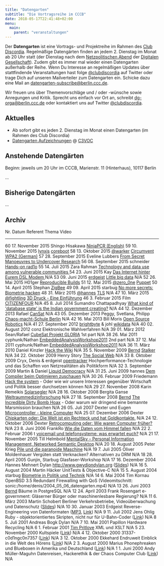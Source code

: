 ```yaml
---
title: "Datengarten"
subtitle: "Die Vortragsreihe im CCCB"
date: 2018-05-17T22:41:48+02:00
menu:
  main:
    parent: "veranstaltungen"
---
```


Der **Datengarten** ist eine Vortrags- und Projektreihe im Rahmen des [Club
Discordia](Club_Discordia "wikilink"). Regelmäßige Datengärten finden an
jedem 2. Dienstag im Monat ab 20 Uhr statt (der Dienstag nach dem
[Netzpolitischen
Abend](https://digitalegesellschaft.de/portfolio-items/netzpolitischer-abend/)
der [Digitalen Gesellschaft](https://digitalegesellschaft.de/)). Zudem
gibt es immer mal wieder einen Datengarten außerhalb der Reihe. Wenn Du
Interesse an regelmäßigen Updates über stattfindende Veranstaltungen
hast folge [@clubdiscordia](https://twitter.com/clubdiscordia) auf
Twitter oder trage Dich auf unseren Mailverteiler zum Datengarten ein.
Schicke dazu eine Mail an <datengarten-subscribe@berlin.ccc.de>.

Wir freuen uns über Themenvorschläge und / oder -wünsche sowie
Anregungen und Kritik. Sprecht uns einfach vor Ort an, schreibt
<dg-orga@berlin.ccc.de> oder kontaktiert uns auf Twitter
[@clubdiscordia](https://twitter.com/clubdiscordia).

Aktuelles
---------

-   Ab sofort gibt es jeden 2. Dienstag im Monat einen Datengarten (im
    Rahmen des Club Discordia)
-   [Datengarten Aufzeichnungen](https://media.ccc.de/c/datengarten/) @
    [C3VOC](https://c3voc.de/wiki/)

Anstehende Datengärten
----------------------

Beginn: jeweils um 20 Uhr im CCCB, Marienstr. 11 (Hinterhaus), 10117 Berlin 

...

Bisherige Datengärten
---------------------

...

Archiv
------

  Nr.   Datum                 Referent                                              Thema                                                                                                                                                                                                          Video
  ----- --------------------- ----------------------------------------------------- -------------------------------------------------------------------------------------------------------------------------------------------------------------------------------------------------------------- ------------------------------------------------------------------------------------------------------------------------
  60    17\. November 2015    Shingo Hisakawa                                       [ NinjaPCR (English)](Datengarten/60 "wikilink")                                                                                                                                                               [<i class="fa fa-video-camera"></i>](https://media.ccc.de/v/dg60_NinjaPCR)
  59    10\. November 2015    [lynxis](https://twitter.com/lynxislazus)             [ coreboot](Datengarten/59 "wikilink")                                                                                                                                                                         [<i class="fa fa-video-camera"></i>](https://media.ccc.de/v/59)
  58    13\. Oktober 2015     [@warker](https://twitter.com/warker)                 [ Circumvent WPA2 (German)](Datengarten/58 "wikilink")                                                                                                                                                         [<i class="fa fa-video-camera"></i>](https://media.ccc.de/v/58)
  57    28\. September 2015   Eveline Lubbers                                       [ From Secret Manoeuvres to Undercover Research](Datengarten/57 "wikilink")                                                                                                                                    [<i class="fa fa-video-camera"></i>](https://media.ccc.de/v/dg57_From_Secret_Manoeuvres_to_Undercover_Research)
  56    08\. September 2015   schneider                                             [ Hands-on rad1o](Datengarten/56 "wikilink")                                                                                                                                                                   [<i class="fa fa-video-camera"></i>](https://media.ccc.de/v/dg56-Hands-on_Rad1o)
  55    14\. Juli 2015        Zara Rahman                                           [ Technology and data use among vulnerable communities ](Datengarten/55 "wikilink")                                                                                                                            [<i class="fa fa-video-camera"></i>](https://media.ccc.de/v/dg55-Technology-and-data-use-among-vulnerable-communities)
  54    23\. Juni 2015        Kay                                                   [ Das Internet hinter Eurem DSL Modem ](Datengarten/54 "wikilink")                                                                                                                                             N/A
  53    09\. Juni 2015        [erdgeist](https://erdgeist.org/)                     [ Little big data](Datengarten/53 "wikilink")                                                                                                                                                                  N/A
  52    26\. Mai 2015         H01ger                                                [ Reproducible Builds](Datengarten/52 "wikilink")                                                                                                                                                              [<i class="fa fa-video-camera"></i>](https://media.ccc.de/v/dg52-reproducablebuilds)
  51    12\. Mai 2015         [@zero\_0ne](https://twitter.com/zero_0ne)            [ Puppet](Datengarten/51 "wikilink")                                                                                                                                                                           [<i class="fa fa-video-camera"></i>](https://media.ccc.de/v/dg51-puppet)
  50    14\. April 2015       Stephan                                               [ ZigBee](Datengarten/50 "wikilink")                                                                                                                                                                           [<i class="fa fa-video-camera"></i>](https://media.ccc.de/v/dg50-ZigBee)
  49    09\. April 2015       starbug                                               [ No more secrets: Biometrie hacken](Datengarten/49 "wikilink")                                                                                                                                                [<i class="fa fa-video-camera"></i>](https://media.ccc.de/v/dg49-biometrie)
  48    31\. März 2015        [@hannes](https://twitter.com/h4nnes)                 [TLS](Datengarten/48 "wikilink")                                                                                                                                                                               N/A
  47    10\. März 2015        [@fightling](https://twitter.com/fightling)           [3D Druck - Eine Einführung](Datengarten/47 "wikilink")                                                                                                                                                        [<i class="fa fa-video-camera"></i>](https://media.ccc.de/v/dg47-3ddruck)
  46    3\. Februar 2015      Film                                                  [CITIZENFOUR](Datengarten/46 "wikilink")                                                                                                                                                                       N/A
  45    8\. Juli 2014         Sumandro Chattapadhyay                                [What kind of 'database state' is the Indian government creating?](What_kind_of_'database_state'_is_the_Indian_government_creating? "wikilink")                                                                N/A
  44    12\. Dezember 2013    Rafael                                                [CanSat](CanSat "wikilink")                                                                                                                                                                                    N/A
  43    05\. Dezember 2013    Peggy, Svetlana, Philipp                              [Chaos-macht-Schule Berlin](Chaos-macht-Schule_Berlin "wikilink")                                                                                                                                              N/A
  42    16\. Mai 2013         Bill Moris                                            [Open Source Robotics](Open_Source_Robotics "wikilink")                                                                                                                                                        N/A
  41    27\. September 2012   [brightbyte](Benutzer:Brightbyte "wikilink") & johl   [wikidata](wikidata "wikilink")                                                                                                                                                                                N/A
  40    02\. August 2012      conz                                                  Elektronische Wahlverfahren                                                                                                                                                                                    N/A
  39    01\. März 2012        Sean/Rafael                                           [CubeSat Projekt GLORIA](CubeSat_Projekt_GLORIA "wikilink") 1st part                                                                                                                                           N/A
  38    26\. Mai 2011         cyphunk/Nathan                                        [EmbeddedAnalysisWorkshop2011](EmbeddedAnalysisWorkshop2011 "wikilink") 2nd part                                                                                                                               N/A
  37    12\. Mai 2011         cyphunk/Nathan                                        [EmbeddedAnalysisWorkshop2011](EmbeddedAnalysisWorkshop2011 "wikilink")                                                                                                                                        N/A
  36    11\. März 2010        Daniel Kinzler                                        [Hack the Wiki](Hack_the_Wiki "wikilink")                                                                                                                                                                      N/A
  35    5\. November 2009     [Bernd](Benutzer:Bernd "wikilink")                    [Stalker](Stalker "wikilink")                                                                                                                                                                                  N/A
  34    22\. Oktober 2009     Henry Story                                           [The Social Web](http://programm.froscon.org/2009/events/491.en.html)                                                                                                                                          N/A
  33    8\. Oktober 2009      Cryx, Denis & erdgeist                                [opentracker](http://erdgeist.org/arts/software/opentracker/) Hochperformance-Technologie und das Schaffen von Netzrealitäten als Politikform                                                                  N/A
  32    3\. September 2009    Martin & Daniel                                       [Liquid Democracy](Liquid_Democracy "wikilink")                                                                                                                                                                N/A
  31    25\. Juni 2009        hannes                                                [Dem Compiler beim Optimieren zuschauen](Dem_Compiler_beim_Optimieren_zuschauen "wikilink")                                                                                                                    N/A
  30    26\. Februar 2009     Friedemann                                            [Hack the system](Hack_the_system "wikilink") - Oder wie wir unsere Interessen gegenüber Wirtschaft und Politik besser durchsetzen können                                                                      N/A
  29    27\. November 2008    Karin Remeikis                                        [Solarsegler](Solarsegler "wikilink")                                                                                                                                                                          N/A
  28    16\. Oktober 2008     Bergita Ganse                                         [Weltraummedizinforschung](Weltraummedizinforschung "wikilink")                                                                                                                                                N/A
  27    18\. September 2008   [Bernd](User:Bernd "wikilink")                        [The Incredible Dirty Bomb Hoax](The_Incredible_Dirty_Bomb_Hoax "wikilink") - Oder warum wir dringend eine bemannte Marsmission brauchen                                                                       N/A
  26    05\. Juli 2007        Dexter und Eugen                                      [Microcontroller - kleine Computer](Datengarten/26 "wikilink")                                                                                                                                                 N/A
  25    07\. Dezember 2006    Dexter                                                [Chipkarten oder: Die Welt ist ein Rechteck und hat Goldkontakte.](Datengarten/25 "wikilink")                                                                                                                  N/A
  24    12\. Oktober 2006     Dexter                                                [Retrocomputing oder: Wie waren Computer früher?](Datengarten/24 "wikilink")                                                                                                                                   N/A
  23    8\. Juni 2006         FrankRo                                               [Wie die Daten vom Himmel fallen](Datengarten/23 "wikilink")                                                                                                                                                   N/A
  22    2\. Februar 2006      t                                                     [voicemail und telefonsysteme: was erwartet euch?](Datengarten/22 "wikilink")                                                                                                                                  N/A
  21    17\. November 2005    Till Helmbold                                         [MentalSky – Personal Information Management, Networked Semantic Desktop](Datengarten/21 "wikilink")                                                                                                           N/A
  20    18\. August 2005      Peter Krieg                                           [Pile und die paranoide Maschine](Datengarten/Pile_und_die_paranoide_Maschine "wikilink")                                                                                                                      N/A
  19    7\. Juli 2005         Oliver Moldenhauer                                    Vergüten statt Verknacken? Alternativen zu DRM                                                                                                                                                                 N/A
  18    28\. April 2005       Gunjin, Starbug                                       Glasfaser-Workshop                                                                                                                                                                                             N/A
  17    16\. Dezember 2004    Hannes Mehnert                                        Dylan <http://www.gwydiondylan.org> ([Slides](https://berlin.ccc.de/~hannes/dylan.pdf))                                                                                                                        N/A
  16    5\. August 2004       Martin Häcker                                         UnitTests & Objective-C                                                                                                                                                                                        N/A
  15    5\. August 2004       starbug                                               [Biometrie in Politik und Technik](http://berlin.ccc.de/~starbug/datengarten04.pdf)                                                                                                                            N/A
  14    6\. Mai 2004          Tim Kornau                                            OpenBSD 3.5 Redundant Firewalling with QoS (Videomitschnitt: sonic:/home/denis/2004\_05\_06\_datengarten.mp4)                                                                                                  N/A
  13    26\. Juni 2003        [Bernd](Benutzer:Bernd "wikilink")                    Bäume in PostgreSQL                                                                                                                                                                                            N/A
  12    24\. April 2003       Frank Rosengart                                       e-government: Gläserner Bürger oder maschinenlesbare Regierung?                                                                                                                                                N/A
  11    6\. März 2003         Martin Schobert                                       Berliner Verkehrsbetriebe, Videoüberwachung und Datenschutz ([Slides](https://www.weltregierung.de/misc/bvg/technik-bvg.pdf))                                                                                  N/A
  10    30\. Januar 2003      Erdgeist                                              Reverse-Engineering von Datenformaten ([MP3](http://berlin.ccc.de/old/datengarten/Datengarten%20-%20Reverse%20Engineeren%20von%20Datenformaten.mp3), [Link](http://berlin.ccc.de/old/datengarten/dg10.html))   N/A
  9     11\. Juli 2002        Jens Ohlig                                            Ruby - objektorientiertes Skripten, nicht nur für U-Bahn-Coder ([Link](http://berlin.ccc.de/old/datengarten/dg9.html))                                                                                         N/A
  8     5\. Juli 2001         Andreas Bogk                                          Dylan                                                                                                                                                                                                          N/A
  7     10\. Mai 2001         Papillon                                              Hardware Recycling                                                                                                                                                                                             N/A
  6     1\. Februar 2001      [Tim Pritlove](Benutzer:Tim_Pritlove "wikilink")      XML und XSLT                                                                                                                                                                                                   N/A
  5     23\. November 2000                                                          Kultspiele ([Link](http://berlin.ccc.de/old/old/datengarten/2000/dg5/index.html))                                                                                                                              N/A
  4     12\. Oktober 2000                                                           31337-c0d1ngc0n7357 ([Link](http://berlin.ccc.de/old/old/datengarten/2000/dg4/index.html))                                                                                                                     N/A
  3     12\. Oktober 2000     Ekkehard Endruweit                                    Einblick in die Welt des Hörens ([Link](http://berlin.ccc.de/old/old/datengarten/2000/dg3/index.html))                                                                                                         N/A
  2     3\. August 2000       Marius                                                Phonephreaken und Blueboxen in Amerika und Deutschland ([Link](http://berlin.ccc.de/old/old/datengarten/2000/dg2/index.html))                                                                                  N/A
  1     1\. Juni 2000         Andy Müller-Maguhn                                    Datenreisen, Hackerethik & der Chaos Computer Club ([Link](http://berlin.ccc.de/old/old/datengarten/2000/dg1/index.html))                                                                                      N/A
